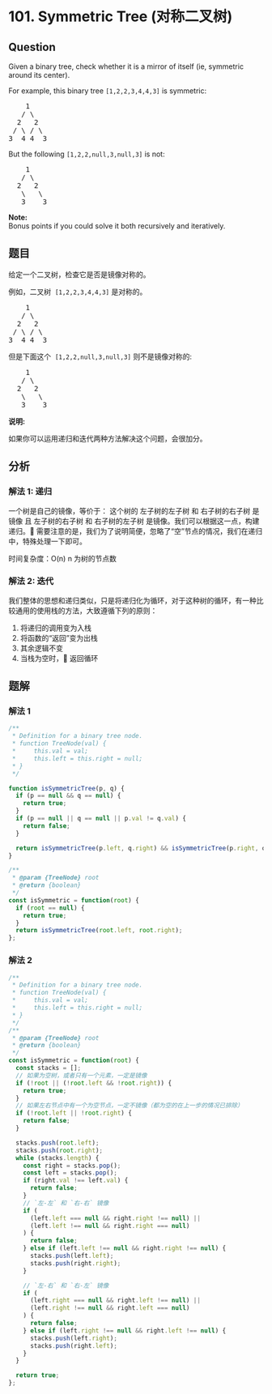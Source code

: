 # 101. Symmetric Tree (对称二叉树)

## Question

Given a binary tree, check whether it is a mirror of itself (ie, symmetric around its center).

For example, this binary tree `[1,2,2,3,4,4,3]` is symmetric:

<pre>    1
   / \
  2   2
 / \ / \
3  4 4  3
</pre>

But the following `[1,2,2,null,3,null,3]` is not:

<pre>    1
   / \
  2   2
   \   \
   3    3
</pre>

**Note:**  
Bonus points if you could solve it both recursively and iteratively.

## 题目

给定一个二叉树，检查它是否是镜像对称的。

例如，二叉树  `[1,2,2,3,4,4,3]` 是对称的。

<pre>    1
   / \
  2   2
 / \ / \
3  4 4  3
</pre>

但是下面这个  `[1,2,2,null,3,null,3]` 则不是镜像对称的:

<pre>    1
   / \
  2   2
   \   \
   3    3
</pre>

**说明:**

如果你可以运用递归和迭代两种方法解决这个问题，会很加分。

## 分析

### 解法 1: 递归

一个树是自己的镜像，等价于：
这个树的 左子树的左子树 和 右子树的右子树 是镜像 且 左子树的右子树 和 右子树的左子树 是镜像。我们可以根据这一点，构建递归。 需要注意的是，我们为了说明简便，忽略了“空”节点的情况，我们在递归中，特殊处理一下即可。

时间复杂度：O(n) n 为树的节点数

### 解法 2: 迭代

我们整体的思想和递归类似，只是将递归化为循环，对于这种树的循环，有一种比较通用的使用栈的方法，大致遵循下列的原则：

1. 将递归的调用变为入栈
2. 将函数的“返回”变为出栈
3. 其余逻辑不变
4. 当栈为空时， 返回循环

## 题解

### 解法 1

```javascript
/**
 * Definition for a binary tree node.
 * function TreeNode(val) {
 *     this.val = val;
 *     this.left = this.right = null;
 * }
 */

function isSymmetricTree(p, q) {
  if (p == null && q == null) {
    return true;
  }
  if (p == null || q == null || p.val != q.val) {
    return false;
  }

  return isSymmetricTree(p.left, q.right) && isSymmetricTree(p.right, q.left);
}

/**
 * @param {TreeNode} root
 * @return {boolean}
 */
const isSymmetric = function(root) {
  if (root == null) {
    return true;
  }
  return isSymmetricTree(root.left, root.right);
};
```

### 解法 2

```javascript
/**
 * Definition for a binary tree node.
 * function TreeNode(val) {
 *     this.val = val;
 *     this.left = this.right = null;
 * }
 */
/**
 * @param {TreeNode} root
 * @return {boolean}
 */
const isSymmetric = function(root) {
  const stacks = [];
  // 如果为空树，或者只有一个元素，一定是镜像
  if (!root || (!root.left && !root.right)) {
    return true;
  }
  // 如果左右节点中有一个为空节点，一定不镜像（都为空的在上一步的情况已排除）
  if (!root.left || !root.right) {
    return false;
  }

  stacks.push(root.left);
  stacks.push(root.right);
  while (stacks.length) {
    const right = stacks.pop();
    const left = stacks.pop();
    if (right.val !== left.val) {
      return false;
    }
    // `左-左` 和 `右-右` 镜像
    if (
      (left.left === null && right.right !== null) ||
      (left.left !== null && right.right === null)
    ) {
      return false;
    } else if (left.left !== null && right.right !== null) {
      stacks.push(left.left);
      stacks.push(right.right);
    }

    // `左-右` 和 `右-左` 镜像
    if (
      (left.right === null && right.left !== null) ||
      (left.right !== null && right.left === null)
    ) {
      return false;
    } else if (left.right !== null && right.left !== null) {
      stacks.push(left.right);
      stacks.push(right.left);
    }
  }

  return true;
};
```
